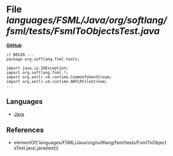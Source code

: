 # File _languages/FSML/Java/org/softlang/fsml/tests/FsmlToObjectsTest.java_
**[GitHub](https://github.com/softlang/yas/blob/master/languages/FSML/Java/org/softlang/fsml/tests/FsmlToObjectsTest.java)**
```
// BEGIN ...
package org.softlang.fsml.tests;

import java.io.IOException;
import org.softlang.fsml.*;
import org.antlr.v4.runtime.CommonTokenStream;
import org.antlr.v4.runtime.ANTLRFileStream;
...
```

## Languages
* [Java](../languages/Java.md)

## References
* elementOf('languages/FSML/Java/org/softlang/fsml/tests/FsmlToObjectsTest.java',java(text))
